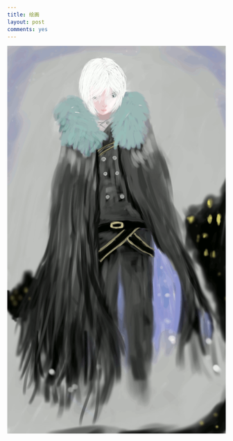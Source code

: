 ```yaml
---
title: 绘画
layout: post
comments: yes
---
```

<div id="draw"><img src="/media/draw/image/2014-02-06-01.gif"></img></div>
